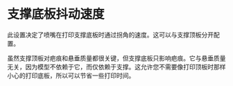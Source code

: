 支撑底板抖动速度
====
此设置决定了喷嘴在打印支撑底板时通过拐角的速度。这可以与支撑顶板分开配置。

虽然支撑顶板对疤痕和悬垂质量都很关键，但支撑底板只影响疤痕。它与悬垂质量无关，因为模型不依赖于它，而仅依赖于支撑。这允许您不需要像打印顶板时那样小心的打印底板，所以可以节省一些打印时间。
